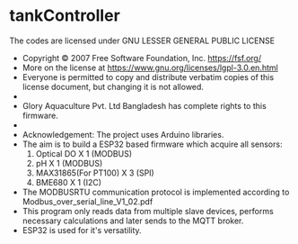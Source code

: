 # tankController

The codes are licensed under GNU LESSER GENERAL PUBLIC LICENSE
*   Copyright © 2007 Free Software Foundation, Inc. <https://fsf.org/>
*   More on the license at <https://www.gnu.org/licenses/lgpl-3.0.en.html>
*   Everyone is permitted to copy and distribute verbatim copies of this license document, but changing it is not allowed.
*   
*   Glory Aquaculture Pvt. Ltd Bangladesh has complete rights to this firmware.
*
*   Acknowledgement: The project uses Arduino libraries.  
*   The aim is to build a ESP32 based firmware which acquire all sensors:
    1) Optical DO X 1 (MODBUS)
    2) pH X 1         (MODBUS)
    3) MAX31865(For PT100) X 3      (SPI)
    4) BME680 X 1     (I2C)
*   The MODBUSRTU communication protocol is implemented according to Modbus_over_serial_line_V1_02.pdf
*   This program only reads data from multiple slave devices, performs necessary calculations and later sends to the MQTT broker.
*   ESP32 is used for it's versatility. 
